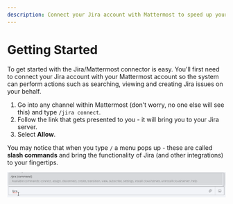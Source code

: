 ```yaml
---
description: Connect your Jira account with Mattermost to speed up your daily workflow
---
```


# Getting Started

To get started with the Jira/Mattermost connector is easy. You'll first need to connect your Jira account with your Mattermost account so the system can perform actions such as searching, viewing and creating Jira issues on your behalf.

1. Go into any channel within Mattermost \(don't worry, no one else will see this\) and type `/jira connect`.
2. Follow the link that gets presented to you - it will bring you to your Jira server.
3. Select **Allow**.

You may notice that when you type `/` a menu pops up - these are called **slash commands** and bring the functionality of Jira \(and other integrations\) to your fingertips.

![The /jira command options](../.gitbook/assets/image%20%284%29.png)
